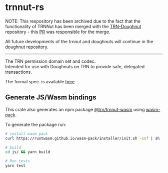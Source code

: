 # trnnut-rs

NOTE: This respository has been archived due to the fact that the functionality of TRNNut has been merged with the [TRN-Doughnut](https://github.com/futureversecom/trn-doughnut-rs) repository - this [PR](https://github.com/futureversecom/trn-doughnut-rs/pull/6) was responsible for the merge.

All future developments of the trnnut and doughnuts will continue in the doughnut repository.

---

The TRN permission domain set and codec.  
Intended for use with Doughnuts on TRN to provide safe, delegated transactions.  

The formal spec. is available [here](https://github.com/cennznet/doughnut-paper/blob/master/CENNZnet_format.md)  

## Generate JS/Wasm bindings

This crate also generates an npm package [@trn/trnnut-wasm](https://www.npmjs.com/package/@trn/trnnut-wasm)
using [wasm-pack](https://rustwasm.github.io/docs/wasm-pack/).

To generate the package run:
```bash
# install wasm pack
curl https://rustwasm.github.io/wasm-pack/installer/init.sh -sSf | sh

# build
cd js/ && yarn build

# Run tests
yarn test
```

